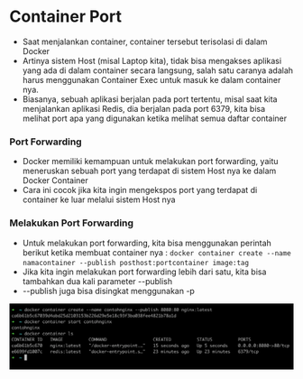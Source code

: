 # Container Port

- Saat menjalankan container, container tersebut terisolasi di dalam Docker
- Artinya sistem Host (misal Laptop kita), tidak bisa mengakses aplikasi yang ada di dalam container secara langsung, salah satu caranya adalah harus menggunakan Container Exec untuk masuk ke dalam container nya.
- Biasanya, sebuah aplikasi berjalan pada port tertentu, misal saat kita menjalankan aplikasi Redis, dia berjalan pada port 6379, kita bisa melihat port apa yang digunakan ketika melihat semua daftar container

### Port Forwarding

- Docker memiliki kemampuan untuk melakukan port forwarding, yaitu meneruskan sebuah port yang terdapat di sistem Host nya ke dalam Docker Container
- Cara ini cocok jika kita ingin mengekspos port yang terdapat di container ke luar melalui sistem Host nya

### Melakukan Port Forwarding

- Untuk melakukan port forwarding, kita bisa menggunakan perintah berikut ketika membuat container nya : ```docker container create --name namacontainer --publish posthost:portcontainer image:tag```
- Jika kita ingin melakukan port forwarding lebih dari satu, kita bisa tambahkan dua kali parameter --publish 
- --publish juga bisa disingkat menggunakan -p

![img_14.png](images/img_14.png)
